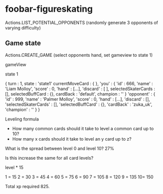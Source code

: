 # foobar-figureskating

Actions.LIST_POTENTIAL_OPPONENTS (randomly generate 3 opponents of varying difficulty)

## Game state

Actions.CREATE_GAME (select opponents hand, set gameview to state 1)

gameView


state 1

{
    turn : 1,
    state : 'state1'
    currentMoveCard : {
    },
    'you' : {
        'id' : 666,
        'name' : 'Liam Molloy',
        'score' : 0,
        'hand' : [...],
        'discard' : [
        ],
        selectedSkaterCards : [],
        selectedBuffCard : {},
        cardBack : 'default',
        champion : ''
    }
    'opponent' : {
        'id' : 999,
        'name' : 'Palmer Molloy',
        'score' : 0,
        'hand' : [...],
        'discard' : [],
        'selectedSkaterCards' : [],
        'selectedBuffCard' : {},
        'cardBack' : 'zuka_uk',
        'champion' : ''
    }
}



Leveling formula

* How many common cards should it take to level a  common card up to 10?
* How many x      cards should it take to level an y      card up to z?

What is the spread between level 0 and level 10?
27%

Is this increase the same for all card levels?



level * 15

1 = 15
2 = 30
3 = 45
4 = 60
5 = 75
6 = 90
7 = 105
8 = 120
9 = 135
10= 150

Total xp required 825.
